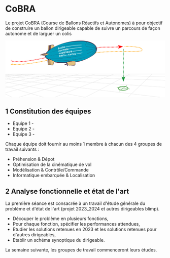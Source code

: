 # CoBRA

Le projet CoBRA (Course de Ballons Réactifs et Autonomes) à pour objectif de construire un ballon dirigeable capable de suivre un parcours de façon autonome et de larguer un colis

![illustration](img/course_dirigeable2.png)

## 1 Constitution des équipes

- Equipe 1 - 
- Equipe 2 - 
- Equipe 3 - 

Chaque équipe doit fournir au moins 1 membre à chacun des 4 groupes de travail suivants :
* Préhension & Dépot
* Optimisation de la cinématique de vol
* Modélisation & Contrôle/Commande
* Informatique embarquée & Localisation

## 2 Analyse fonctionnelle et état de l'art
La première séance est consacrée à un travail d'étude générale du problème et d'état de l'art (projet 2023_2024 et autres dirigeables blimp).
* Découper le problème en plusieurs fonctions,
* Pour chaque fonction, spécifier les performances attendues,
* Etudier les solutions retenues en 2023 et les solutions retenues pour d'autres dirigeables,
* Etablir un schéma synoptique du dirigeable.

La semaine suivante, les groupes de travail commenceront leurs études.

